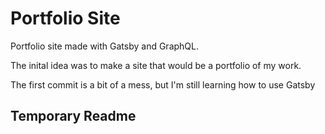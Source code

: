 # Portfolio Site

Portfolio site made with Gatsby and GraphQL.

The inital idea was to make a site that would be a portfolio of my work.

The first commit is a bit of a mess, but I'm still learning how to use Gatsby

## Temporary Readme